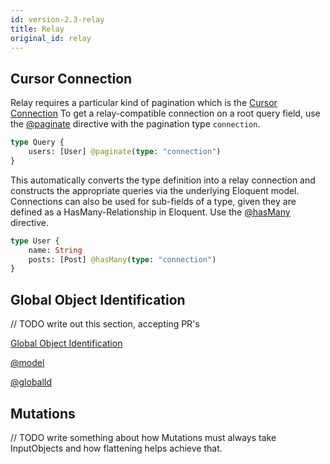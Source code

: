 ```yaml
---
id: version-2.3-relay
title: Relay
original_id: relay
---
```


## Cursor Connection

Relay requires a particular kind of pagination which is the [Cursor Connection](https://facebook.github.io/relay/graphql/connections.htm)
To get a relay-compatible connection on a root query field, use the [@paginate](directives#paginate)
directive with the pagination type `connection`.

```graphql
type Query {
    users: [User] @paginate(type: "connection")
}
```

This automatically converts the type definition into a relay connection and constructs
the appropriate queries via the underlying Eloquent model.
Connections can also be used for sub-fields of a type, given they are defined as a HasMany-Relationship
in Eloquent. Use the [@hasMany](directives#hasMany) directive.

```graphql
type User {
    name: String
    posts: [Post] @hasMany(type: "connection")
}
```

## Global Object Identification

// TODO write out this section, accepting PR's

[Global Object Identification](https://facebook.github.io/relay/graphql/objectidentification.htm)

[@model](directives#model)

[@globalId](directives#globalid)

## Mutations

// TODO write something about how Mutations must always take InputObjects and how flattening helps achieve that.
